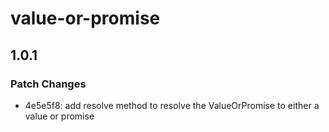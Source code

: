 # value-or-promise

## 1.0.1
### Patch Changes

- 4e5e5f8: add resolve method to resolve the ValueOrPromise to either a value or promise
